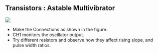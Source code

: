 Transistors : Astable Multivibrator
---

![](images/schematics/astable-trans.svg)

* Make the Connections as shown in the figure.
* CH1 monitors the oscillator output.
* Try different resistors and observe how they affect rising slope, and pulse width ratios.
